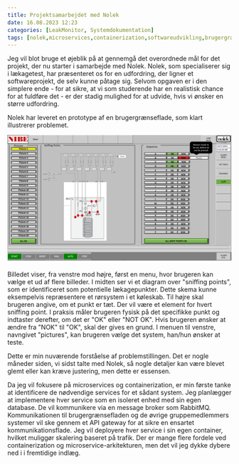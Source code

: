 ```yaml
---
title: Projektsamarbejdet med Nolek
date: 16.08.2023 12:23
categories: [LeakMonitor, Systemdokumentation]
tags: [nolek,microservices,containerization,softwareudvikling,brugergrænseflade,rabbitmq,api-gateway]
---
```


Jeg vil blot bruge et øjeblik på at gennemgå det overordnede mål for det projekt, der nu starter i samarbejde med Nolek. 
Nolek, som specialiserer sig i lækagetest, har præsenteret os for en udfordring, der ligner et softwareprojekt, de selv 
kunne påtage sig. Selvom opgaven er i den simplere ende - for at sikre, at vi som studerende har en realistisk chance 
for at fuldføre det - er der stadig mulighed for at udvide, hvis vi ønsker en større udfordring.

Nolek har leveret en prototype af en brugergrænseflade, som klart illustrerer problemet.

<img src="/assets/images/nolek_product_example.png" alt="Image should have been here.">


Billedet viser, fra venstre mod højre, først en menu, hvor brugeren kan vælge et ud af flere billeder. I midten ser vi 
et diagram over "sniffing points", som er identificeret som potentielle lækagepunkter. Dette skema kunne eksempelvis 
repræsentere et rørsystem i et køleskab. Til højre skal brugeren angive, om et punkt er tæt. Der vil være et element for
hvert sniffing point. I praksis måler brugeren fysisk på det specifikke punkt og indtaster derefter, om det er "OK" 
eller "NOT OK". Hvis brugeren ønsker at ændre fra "NOK" til "OK", skal der gives en grund. I menuen til venstre, 
navngivet "pictures", kan brugeren vælge det system, han/hun ønsker at teste.

Dette er min nuværende forståelse af problemstillingen. Det er nogle måneder siden, vi sidst talte med Nolek, så nogle
detaljer kan være blevet glemt eller kan kræve justering, men dette er essensen.

Da jeg vil fokusere på microservices og containerization, er min første tanke at identificere de nødvendige 
services for et sådant system. Jeg planlægger at implementere hver service som en isoleret enhed med sin egen 
database. De vil kommunikere via en message broker som RabbitMQ. Kommunikationen til brugergrænsefladen og de 
øvrige gruppemedlemmers systemer vil ske gennem et API gateway for at sikre en ensartet kommunikationsflade. 
Jeg vil deployere hver service i sin egen container, hvilket muliggør skalering baseret på trafik. Der er mange flere 
fordele ved containerization og microservice-arkitekturen, men det vil jeg dykke dybere ned i i fremtidige indlæg.

